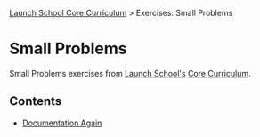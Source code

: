 [Launch School Core Curriculum][readme] >
Exercises: Small Problems

# Small Problems

Small Problems exercises from [Launch School's][launch-school] [Core Curriculum][core-curriculum].

## Contents

- [Documentation Again][documentation-again]

<!-- internal links -->

[documentation-again]: documentation-again.md
[readme]: /README.md

<!-- external links -->

[core-curriculum]: https://launchschool.com/courses
[launch-school]: https://launchschool.com
